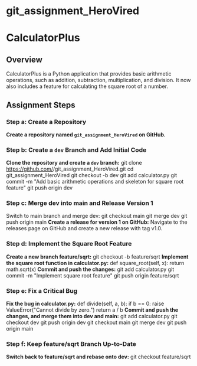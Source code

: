 # git_assignment_HeroVired
# CalculatorPlus

## Overview

CalculatorPlus is a Python application that provides basic arithmetic operations, such as addition, subtraction, multiplication, and division. It now also includes a feature for calculating the square root of a number.

## Assignment Steps

### Step a: Create a Repository
**Create a repository named `git_assignment_HeroVired` on GitHub.**

### Step b: Create a `dev` Branch and Add Initial Code
**Clone the repository and create a `dev` branch:**
git clone https://github.com/<your-username>/git_assignment_HeroVired.git
cd git_assignment_HeroVired
git checkout -b dev
git add calculator.py
git commit -m "Add basic arithmetic operations and skeleton for square root feature"
git push origin dev

### Step c: Merge dev into main and Release Version 1
Switch to main branch and merge dev:
git checkout main
git merge dev
git push origin main
**Create a release for version 1 on GitHub:**
Navigate to the releases page on GitHub and create a new release with tag v1.0.
### Step d: Implement the Square Root Feature
**Create a new branch feature/sqrt:**
git checkout -b feature/sqrt
**Implement the square root function in calculator.py:**
def square_root(self, x):
return math.sqrt(x)
**Commit and push the changes:**
git add calculator.py
git commit -m "Implement square root feature"
git push origin feature/sqrt
### Step e: Fix a Critical Bug
**Fix the bug in calculator.py:**
def divide(self, a, b):
    if b == 0:
        raise ValueError("Cannot divide by zero.")
    return a / b
**Commit and push the changes, and merge them into dev and main:**
git add calculator.py
git checkout dev
git push origin dev
git checkout main
git merge dev
git push origin main
### Step f: Keep feature/sqrt Branch Up-to-Date
**Switch back to feature/sqrt and rebase onto dev:**
git checkout feature/sqrt


